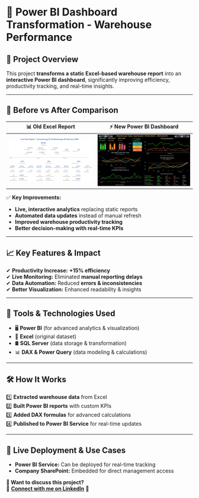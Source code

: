 # 🚀 Power BI Dashboard Transformation - Warehouse Performance

## **🔹 Project Overview**
This project **transforms a static Excel-based warehouse report** into an **interactive Power BI dashboard**, significantly improving efficiency, productivity tracking, and real-time insights.

---

## **📌 Before vs After Comparison**
| 📊 **Old Excel Report** | ⚡ **New Power BI Dashboard** |
|----------------------|------------------------|
| ![Excel Dashboard](Old%20Excel.png) | ![Power BI Dashboard](New%20Power%20BI.png) |

✅ **Key Improvements:**
- **Live, interactive analytics** replacing static reports
- **Automated data updates** instead of manual refresh
- **Improved warehouse productivity tracking**
- **Better decision-making with real-time KPIs**

---

## **📈 Key Features & Impact**
✔ **Productivity Increase:** **+15% efficiency**  
✔ **Live Monitoring:** Eliminated **manual reporting delays**  
✔ **Data Automation:** Reduced **errors & inconsistencies**  
✔ **Better Visualization:** Enhanced readability & insights  

---

## **🔧 Tools & Technologies Used**
- 🖥 **Power BI** (for advanced analytics & visualization)
- 📂 **Excel** (original dataset)
- 🛢 **SQL Server** (data storage & transformation)
- 📊 **DAX & Power Query** (data modeling & calculations)

---

## **🛠 How It Works**
1️⃣ **Extracted warehouse data** from Excel  
2️⃣ **Built Power BI reports** with custom KPIs  
3️⃣ **Added DAX formulas** for advanced calculations  
4️⃣ **Published to Power BI Service** for real-time updates  

---

## **🚀 Live Deployment & Use Cases**
- **Power BI Service:** Can be deployed for real-time tracking  
- **Company SharePoint:** Embedded for direct management access  

**📌 Want to discuss this project?**   
📩 **[Connect with me on LinkedIn](https://www.linkedin.com/in/abhisheksrivastava1310/)** 🚀
